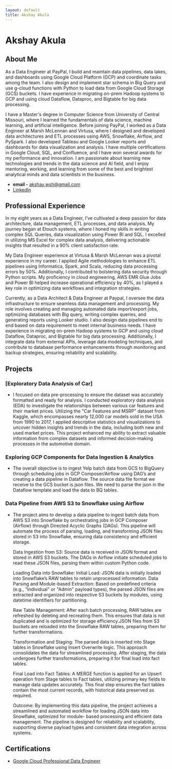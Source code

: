 ```yaml
---
layout: default
title: Akshay Akula
---
```


# Akshay Akula

## About Me

As a Data Engineer at PayPal, I build and maintain data pipelines, data lakes, and dashboards using Google Cloud Platform (GCP) and coordinate tasks among the team. I also design and implement star schema in Big Query and use g-cloud functions with Python to load data from Google Cloud Storage (GCS) buckets. I have experience in migrating on-prem Hadoop systems to GCP and using cloud Dataflow, Dataproc, and Bigtable for big data processing.

I have a Master's degree in Computer Science from University of Central Missouri, where I learned the fundamentals of data science, machine learning, and artificial intelligence. Before joining PayPal, I worked as a Data Engineer at Marsh McLennan and Virtusa, where I designed and developed data architectures and ETL processes using AWS, Snowflake, Airflow, and PySpark. I also developed Tableau and Google Looker reports and dashboards for data visualization and analysis. I have multiple certifications in Google Cloud, SQL, and Confluence, and I have won several awards for my performance and innovation. I am passionate about learning new technologies and trends in the data science and AI field, and I enjoy mentoring, working, and learning from some of the best and brightest analytical minds and data scientists in the business.

- **email -** akshay.wsh@gmail.com
- [LinkedIn](https://www.linkedin.com/in/akshay-akula/)

## Professional Experience

In my eight years as a Data Engineer, I’ve cultivated a deep passion for data architecture, data management, ETL processes, and data analysis. My journey began at Etouch systems, where I honed my skills in writing complex SQL Queries, data visualization using Power BI and SQL. I excelled in utilizing MS Excel for complex data analysis, delivering actionable insights that resulted in a 90% client satisfaction rate.

My Data Engineer experience at Virtusa & Marsh McLennan was a pivotal experience in my career. I applied Agile methodologies to enhance ETL pipelines using Informatica, Spark, and Scala, reducing data processing errors by 50%. Additionally, I contributed to bolstering data security through Python scripts. My proficiency in cloud engineering, AWS EMR Glue Jobs and Power BI helped increase operational efficiency by 40%, as I played a key role in optimizing data workflows and integration strategies.

Currently, as a Data Architect & Data Engineer at Paypal, I oversee the data infrastructure to ensure seamless data management and processing. My role involves creating and managing automated data import/export jobs, optimizing databases with Big query, writing complex queries, and generating reports using Looker studio. I also design data pipelines end to end based on data requirement to meet internal business needs. I have experience in migrating on-prem Hadoop systems to GCP and using cloud Dataflow, Dataproc, and Bigtable for big data processing. Additionally, I integrate data from external APIs, leverage data modeling techniques, and contribute to database performance enhancements through monitoring and backup strategies, ensuring reliability and scalability.

## Projects

### [Exploratory Data Analysis of Car]

<!-- (https://www.dropbox.com/) -->

- I focused on data pre-processing to ensure the dataset was accurately formatted and ready for analysis. I conducted exploratory data analysis (EDA) to investigate the relationships between various car features and their market prices. Utilizing the "Car Features and MSRP" dataset from Kaggle, which encompasses nearly 12,000 car models sold in the USA from 1990 to 2017, I applied descriptive statistics and visualizations to uncover hidden insights and trends in the data, including both new and used market prices. This project enhanced my ability to extract valuable information from complex datasets and informed decision-making processes in the automotive domain.

### Exploring GCP Components for Data Ingestion & Analytics

<!-- (https://docs.google.com/document/d/1Dbr4yqm8TBcNwlgrQwQ5U9O_Um5PUcPjUG4OCIrgbwc/edit?tab=t.0) -->
- The overall objective is to ingest Yelp batch data from GCS to BigQuery through scheduling jobs in GCP Composer/Airflow using DAG’s and creating a data pipeline in Dataflow. The source data file format we receive to the GCS bucket is json files. We need to parse the json in the Dataflow template and load the data to BQ tables.

### Data Pipeline from AWS S3 to Snowflake using Airflow

- The project aims to develop a data pipeline to ingest batch data from AWS S3 into Snowflake by orchestrating jobs in GCP Composer (Airflow) through Directed Acyclic Graphs (DAGs). This pipeline will automate the process of parsing, loading, and transforming JSON files stored in S3 into Snowflake, ensuring data consistency and efficient storage.

   Data Ingestion from S3:
   Source data is received in JSON format and stored in AWS S3 buckets.
   The DAGs in Airflow initiate scheduled jobs to read these JSON files, parsing them within custom Python code.

   Loading Data into Snowflake:
   Initial Load: JSON data is initially loaded into Snowflake’s RAW tables to retain unprocessed information.
   Data Parsing and Module-based Extraction: Based on predefined criteria (e.g., "Individual" or "Admin" payload types), the parsed JSON files are extracted 
   and organized into respective S3 buckets by modules, using datetime identifiers for partitioning.

   Raw Table Management:
   After each batch processing, RAW tables are refreshed by deleting and recreating them. This ensures that data is not duplicated and is optimized for 
   storage 
   efficiency.JSON files from S3 buckets are reloaded into the Snowflake RAW tables, preparing them for further transformations.

   Transformation and Staging:
   The parsed data is inserted into Stage tables in Snowflake using Insert Overwrite logic. This approach consolidates the data for streamlined processing.
   After staging, the data undergoes further transformations, preparing it for final load into fact tables.

   Final Load into Fact Tables:
   A MERGE function is applied for an Upsert operation from Stage tables to Fact tables, utilizing primary key fields to manage data updates accurately.
   This final step ensures the fact tables contain the most current records, with historical data preserved as required.

   Outcome:
   By implementing this data pipeline, the project achieves a streamlined and automated workflow for loading JSON data into Snowflake, optimized for module- 
   based processing and efficient data management. The pipeline is designed for reliability and scalability, supporting diverse payload types and consistent 
   data integration across systems.



## Certifications

- [Google Cloud Professional Data Engineer](https://www.credential.net/91eb307e-0e3b-4513-9d37-fa17d2c75f36?key=a07bed8045110455891673b06dc8d9787468a34de58c022520160b55139fada9)
